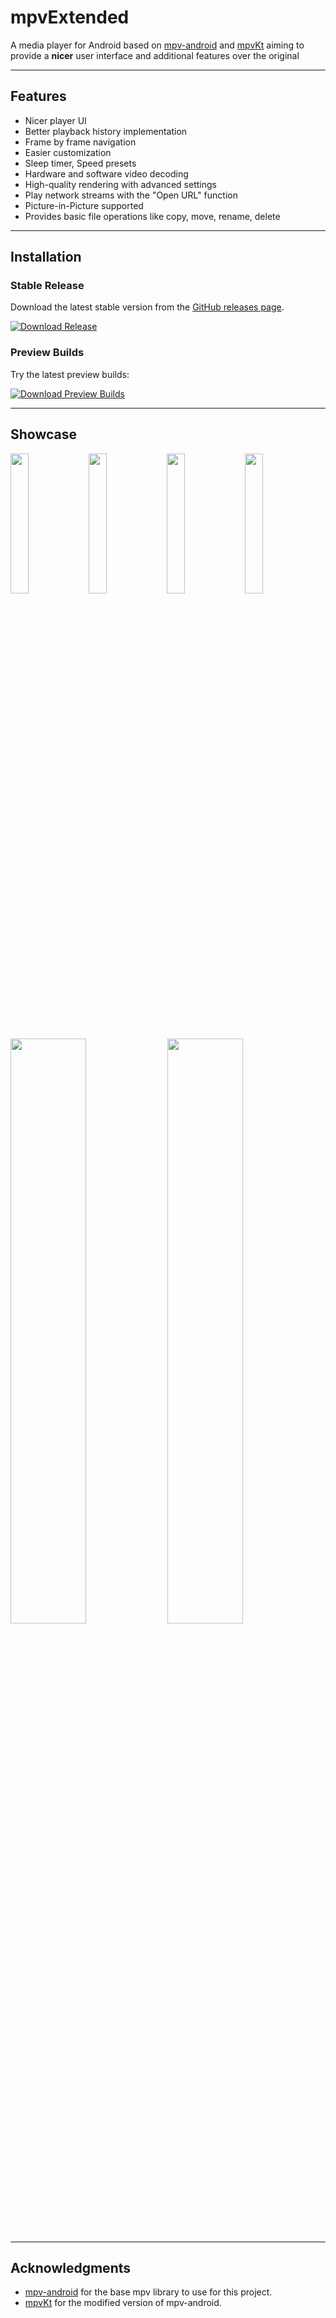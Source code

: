# mpvExtended
A media player for Android based on [mpv-android](https://github.com/mpv-android/mpv-android) and [mpvKt](https://github.com/abdallahmehiz/mpvKt) aiming to provide a **nicer** user interface and additional features over the original

---
## Features
* Nicer player UI
* Better playback history implementation
* Frame by frame navigation
* Easier customization
* Sleep timer, Speed presets
* Hardware and software video decoding
* High-quality rendering with advanced settings
* Play network streams with the "Open URL" function
* Picture-in-Picture supported
* Provides basic file operations like copy, move, rename, delete

---

## Installation

### Stable Release
Download the latest stable version from the [GitHub releases page](https://github.com/marlboro-advance/mpvEx/releases).

[![Download Release](https://img.shields.io/badge/Download-Release-blue?style=for-the-badge)](https://github.com/marlboro-advance/mpvEx/releases)

### Preview Builds
Try the latest preview builds:

[![Download Preview Builds](https://img.shields.io/badge/Download-Preview%20Builds-green?style=for-the-badge)](https://marlboro-advance.github.io/mpvEx/)

---

## Showcase
<img src="/fastlane/metadata/android/en-US/images/phoneScreenshots/folderscreen.png" width="24%" /> <img src="/fastlane/metadata/android/en-US/images/phoneScreenshots/videoscreen.png" width="24%" />
<img src="/fastlane/metadata/android/en-US/images/phoneScreenshots/settings.png" width="24%" /> <img src="/fastlane/metadata/android/en-US/images/phoneScreenshots/pip.png" width="24%" /> <img src="/fastlane/metadata/android/en-US/images/phoneScreenshots/player.png" width="49%" /> <img src="/fastlane/metadata/android/en-US/images/phoneScreenshots/framenavigation.png" width="49%" />

---

## Acknowledgments
- [mpv-android](https://github.com/mpv-android) for the base mpv library to use for this project.
- [mpvKt](https://github.com/abdallahmehiz/mpvKt) for the modified version of mpv-android.
